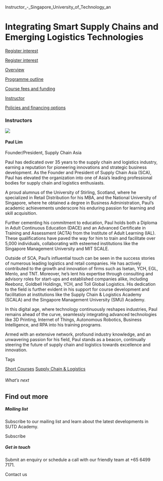 Instructor_-_Singapore_University_of_Technology_an



Integrating Smart Supply Chains and Emerging Logistics Technologies
===================================================================

[Register interest](/admissions/academy/short-courses/short-courses-register-your-interest/?coursename=integrating-smart-supply-chains)

[Register interest](/admissions/academy/short-courses/short-courses-register-your-interest/?coursename=integrating-smart-supply-chains)

[Overview](/course/integrating-smart-supply-chains/#tabs)

[Programme outline](/course/integrating-smart-supply-chains/programme-outline/#tabs)

[Course fees and funding](/course/integrating-smart-supply-chains/course-fees-and-funding/#tabs)

[Instructor](/course/integrating-smart-supply-chains/instructor/#tabs)

[Policies and financing options](/course/integrating-smart-supply-chains/policies-and-financing-options/#tabs)

### Instructors

![](https://www.sutd.edu.sg/wp-content/uploads/2024/12/20140515-SCA-124_be6021_7739001.jpg?w=140)

#### **Paul Lim**

Founder/President, Supply Chain Asia

Paul has dedicated over 35 years to the supply chain and logistics industry, earning a reputation for pioneering innovations and strategic business development. As the Founder and President of Supply Chain Asia (SCA), Paul has elevated the organization into one of Asia’s leading professional bodies for supply chain and logistics enthusiasts.

A proud alumnus of the University of Stirling, Scotland, where he specialized in Retail Distribution for his MBA, and the National University of Singapore, where he obtained a degree in Business Administration, Paul’s academic achievements underscore his enduring passion for learning and skill acquisition.

Further cementing his commitment to education, Paul holds both a Diploma in Adult Continuous Education (DACE) and an Advanced Certificate in Training and Assessment (ACTA) from the Institute of Adult Learning (IAL). These qualifications have paved the way for him to train and facilitate over 5,000 individuals, collaborating with esteemed institutions like the Singapore Management University and MIT SCALE.

Outside of SCA, Paul’s influential touch can be seen in the success stories of numerous leading logistics and retail companies. He has actively contributed to the growth and innovation of firms such as Isetan, YCH, EGL, Menlo, and TNT. Moreover, he’s lent his expertise through consulting and advisory roles for start-ups and established companies alike, including Reebonz, Goldbell Holdings, YCH, and Toll Global Logistics. His dedication to the field is further evident in his support for course development and facilitation at institutions like the Supply Chain & Logistics Academy (SCALA) and the Singapore Management University (SMU) Academy.

In this digital age, where technology continuously reshapes industries, Paul remains ahead of the curve, seamlessly integrating advanced technologies like 3D Printing, Internet of Things, Autonomous Robotics, Business Intelligence, and RPA into his training programs.

Armed with an extensive network, profound industry knowledge, and an unwavering passion for his field, Paul stands as a beacon, continually steering the future of supply chain and logistics towards excellence and innovation.

Tags

[Short Courses](/admissions/academy/courses-and-modules/?academy-type-course=780)
[Supply Chain & Logistics](/admissions/academy/courses-and-modules/?discipline=802)

###### What’s next

Find out more
-------------

##### Mailing list

Subscribe to our mailing list and learn about the latest developments in SUTD Academy.

Subscribe

##### Get in touch

Submit an enquiry or schedule a call with our friendly team at +65 6499 7171.

Contact us

